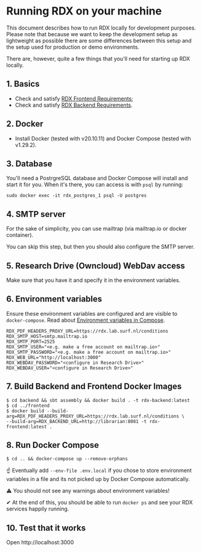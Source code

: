 # Running RDX on your machine

This document describes how to run RDX locally for development purposes. Please note that because we want to keep the development setup as lightweight as possible there are some differences between this setup and the setup used for production or demo environments.

There are, however, quite a few things that you'll need for starting up RDX locally.

## 1. Basics

- Check and satisfy [RDX Frontend Requirements](../../frontend/README.md#software-requirements);
- Check and satisfy [RDX Backend Requirements](../../backend/README.md#software-requirements).

## 2. Docker

- Install Docker (tested with v20.10.11) and Docker Compose (tested with v1.29.2).

## 3. Database

You'll need a PostrgreSQL database and Docker Compose will install and start it for you. When it's there, you can access is with `psql` by running:

```
sudo docker exec -it rdx_postgres_1 psql -U postgres
```

## 4. SMTP server

For the sake of simplicity, you can use mailtrap (via mailtrap.io or docker container).

You can skip this step, but then you should also configure the SMTP server.

## 5. Research Drive (Owncloud) WebDav access

Make sure that you have it and specify it in the environment variables.

## 6. Environment variables

Ensure these environment variables are configured and are visible to `docker-compose`. Read about [Environment variables in Compose](https://docs.docker.com/compose/environment-variables/).

```
RDX_PDF_HEADERS_PROXY_URL=https://rdx.lab.surf.nl/conditions
RDX_SMTP_HOST=smtp.mailtrap.io
RDX_SMTP_PORT=2525
RDX_SMTP_USER="<e.g. make a free account on mailtrap.io>"
RDX_SMTP_PASSWORD="<e.g. make a free account on mailtrap.io>"
RDX_WEB_URL="http://localhost:3000"
RDX_WEBDAV_PASSWORD="<configure in Research Drive>"
RDX_WEBDAV_USER="<configure in Research Drive>"
```

## 7. Build Backend and Frontend Docker Images

```
$ cd backend && sbt assembly && docker build . -t rdx-backend:latest
$ cd ../frontend
$ docker build --build-arg=RDX_PDF_HEADERS_PROXY_URL=https://rdx.lab.surf.nl/conditions \
--build-arg=RDX_BACKEND_URL=http://librarian:8081 -t rdx-frontend:latest .
```

## 8. Run Docker Compose

```
$ cd .. && docker-compose up --remove-orphans
```

☝️ Eventually add `--env-file .env.local` if you chose to store environment variables in a file and its not picked up by Docker Compose automatically.

⚠️ You should not see any warnings about environment variables!

✔︎ At the end of this, you should be able to run `docker ps` and see your RDX services happily running.

## 10. Test that it works

Open http://localhost:3000
